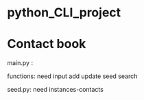 # python_CLI_project
# Contact book

main.py : 

functions:
need input
    add
    update
    seed
    search


seed.py:
need instances-contacts
